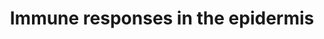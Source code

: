 ---
annotations:
- id: PW:0000819
  parent: signaling pathway
  type: Pathway Ontology
  value: signaling pathway in the innate immune response
authors:
- Kyook
- MaintBot
- Susan
- Egonw
description: '"Regulation of immune responses in the epidermis by two largely parallel
  pathways. The p38 MAPK pathway (proteins in this pathway are in black letters) regulates
  the expression nlp-29, an AMP-encoding gene. A second AMP, encoded by cnc-2, is
  regulated by neuronally expressed dbl-1 that actives TGFb pathway (blue letters)
  in the epidermis. The identity of the neurones and whether G-protein signalling
  is required for neuronal secretion of DBL-1 is not known."'
last-edited: 2022-02-02
organisms:
- Caenorhabditis elegans
redirect_from:
- /index.php/Pathway:WP2233
- /instance/WP2233
- /instance/WP2233_rr120941
revision: r120941
schema-jsonld:
- '@context': https://schema.org/
  '@id': https://wikipathways.github.io/pathways/WP2233.html
  '@type': Dataset
  creator:
    '@type': Organization
    name: WikiPathways
  description: '"Regulation of immune responses in the epidermis by two largely parallel
    pathways. The p38 MAPK pathway (proteins in this pathway are in black letters)
    regulates the expression nlp-29, an AMP-encoding gene. A second AMP, encoded by
    cnc-2, is regulated by neuronally expressed dbl-1 that actives TGFb pathway (blue
    letters) in the epidermis. The identity of the neurones and whether G-protein
    signalling is required for neuronal secretion of DBL-1 is not known."'
  keywords:
  - DAG
  - DBL-1
  - DCAR-1
  - EGL-8 (PLCbeta)
  - ELT-3
  - GPA-12(Galpha)
  - HPLA
  - IP3
  - NIPI-3
  - NIPI-4
  - NSY-1
  - PIP2
  - PKC-3
  - PLC-3
  - PMK-1
  - RACK-1(Gbeta)
  - SEK-1
  - SMA-3
  - STA-2
  - TIR-1B
  - TPA-1(PKC delta)
  - cnc-2
  - nlp-29
  license: CC0
  name: Immune responses in the epidermis
seo: CreativeWork
title: Immune responses in the epidermis
wpid: WP2233
---
